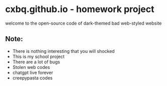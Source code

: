 # cxbq.github.io - homework project
welcome to the open-source code of dark-themed bad web-styled website

## Note:
- There is nothing interesting that you will shocked
- This is my school project
- There are a lot of bugs
- Stolen web codes
- chatgpt live forever
- creepypasta codes
